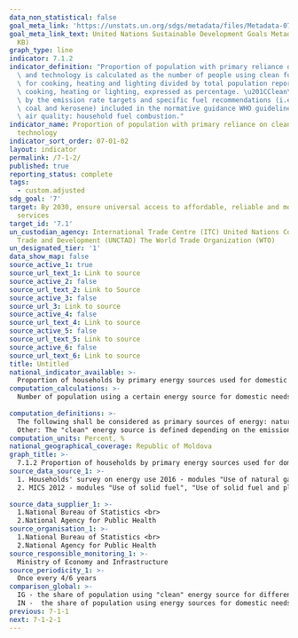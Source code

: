 ```yaml
---
data_non_statistical: false
goal_meta_link: 'https://unstats.un.org/sdgs/metadata/files/Metadata-07-01-02.pdf '
goal_meta_link_text: United Nations Sustainable Development Goals Metadata (PDF 232
  KB)
graph_type: line
indicator: 7.1.2
indicator_definition: "Proportion of population with primary reliance on clean fuels\
  \ and technology is calculated as the number of people using clean fuels and technologies\
  \ for cooking, heating and lighting divided by total population reporting that any\
  \ cooking, heating or lighting, expressed as percentage. \u201CClean\u201D is defined\
  \ by the emission rate targets and specific fuel recommendations (i.e. against unprocessed\
  \ coal and kerosene) included in the normative guidance WHO guidelines for indoor\
  \ air quality: household fuel combustion."
indicator_name: Proportion of population with primary reliance on clean fuels and
  technology
indicator_sort_order: 07-01-02
layout: indicator
permalink: /7-1-2/
published: true
reporting_status: complete
tags:
  - custom.adjusted
sdg_goal: '7'
target: By 2030, ensure universal access to affordable, reliable and modern energy
  services
target_id: '7.1'
un_custodian_agency: International Trade Centre (ITC) United Nations Conference on
  Trade and Development (UNCTAD) The World Trade Organization (WTO)
un_designated_tier: '1'
data_show_map: false
source_active_1: true
source_url_text_1: Link to source
source_active_2: false
source_url_text_2: Link to Source
source_active_3: false
source_url_3: Link to source
source_active_4: false
source_url_text_4: Link to source
source_active_5: false
source_url_text_5: Link to source
source_active_6: false
source_url_text_6: Link to source
title: Untitled
national_indicator_available: >-
  Proportion of households by primary energy sources used for domestic needs (cooking, heating), %
computation_calculations: >-
  Number of population using a certain energy source for domestic needs (such as cooking, heating) out of the total number of population using any energy sources for domestic needs. <br> 
  
computation_definitions: >-
  The following shall be considered as primary sources of energy: natural gas, petroleum (liquid) gas, electricity, fire wood, agricultural waste, biomass, other. Solid fuels are considered to be polluting and non modern, while the non-solid fuels are considered to be "clean". Solid fuels (such as wood, coal, agricultural waste) or kerosene associated with inefficient technologies / devices (open fire, individual ovens, space heaters or lamps) - are considered inefficient energy sources for cooking, heating and lighting and are associated with high levels of pollution within the household.<br> 
  Other: The "clean" energy source is defined depending on the emission rate of the respective energy sources - [see WHO Guide on quality of indoor air: burning of domestic fuel](https://www.who.int/airpollution/guidelines/household-fuel-combustion/en/). [WHO database](http://apps.who.int/gho/data/node.main.SDGFUELS712?lang=en)
computation_units: Percent, %
national_geographical_coverage: Republic of Moldova
graph_title: >-
  7.1.2 Proportion of households by primary energy sources used for domestic needs (cooking, heating), % 
source_data_source_1: >-
  1. Households' survey on energy use 2016 - modules "Use of natural gas", "Electrical oven", "Heating type"<br> 
  2. MICS 2012 - modules "Use of solid fuel", "Use of solid fuel and place for cooking"<br> 
  
source_data_supplier_1: >-
  1.National Bureau of Statistics <br> 
  2.National Agency for Public Health
source_organisation_1: >-
  1.National Bureau of Statistics <br> 
  2.National Agency for Public Health
source_responsible_monitoring_1: >-
  Ministry of Economy and Infrastructure
source_periodicity_1: >-
  Once every 4/6 years
comparison_global: >-
  IG - the share of population using "clean" energy source for different purpose: cooking, heating, lighting; <br> 
  IN -  the share of population using energy sources for domestic needs, like cooking and/or heating the dwelling, without making a difference between "clean" energy sources (as there is no national definition in the legislation in force)
previous: 7-1-1
next: 7-1-2-1
---
```

